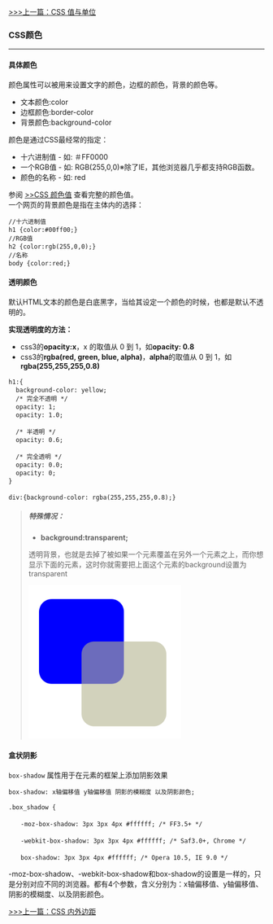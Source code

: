 [>>>上一篇：CSS 值与单位](../../lib/CSS/CSS值与单位.md)

### CSS颜色
---
#### 具体颜色
颜色属性可以被用来设置文字的颜色，边框的颜色，背景的颜色等。
- 文本颜色:color
- 边框颜色:border-color
- 背景颜色:background-color

颜色是通过CSS最经常的指定：

- 十六进制值 - 如: ＃FF0000
- 一个RGB值 - 如: RGB(255,0,0)※除了IE，其他浏览器几乎都支持RGB函数。
- 颜色的名称 - 如: red  

参阅 [>>CSS 颜色值](https://www.runoob.com/cssref/css-colors.html) 查看完整的颜色值。  
一个网页的背景颜色是指在主体内的选择：
```
//十六进制值
h1 {color:#00ff00;}
//RGB值
h2 {color:rgb(255,0,0);}
//名称
body {color:red;}
```
#### 透明颜色
默认HTML文本的颜色是白底黑字，当给其设定一个颜色的时候，也都是默认不透明的。

**实现透明度的方法：**
- css3的**opacity:x**，x 的取值从 0 到 1，如**opacity: 0.8**
- css3的**rgba(red, green, blue, alpha)**，**alpha**的取值从 0 到 1，如**rgba(255,255,255,0.8)**

```
h1:{
  background-color: yellow;
  /* 完全不透明 */
  opacity: 1;
  opacity: 1.0;

  /* 半透明 */
  opacity: 0.6;

  /* 完全透明 */
  opacity: 0.0;
  opacity: 0;
}

div:{background-color: rgba(255,255,255,0.8);}
```
>##### 特殊情况：
> - **background:transparent;**  
>
>  透明背景，也就是去掉了被如果一个元素覆盖在另外一个元素之上，而你想显示下面的元素，这时你就需要把上面这个元素的background设置为transparent  
>
>  <img src="../../img/color01.png" width="300"/>  

#### 盒状阴影
`box-shadow` 属性用于在元素的框架上添加阴影效果
```
box-shadow: x轴偏移值 y轴偏移值 阴影的模糊度 以及阴影颜色;
```
```
.box_shadow {

　　-moz-box-shadow: 3px 3px 4px #ffffff; /* FF3.5+ */

　　-webkit-box-shadow: 3px 3px 4px #ffffff; /* Saf3.0+, Chrome */

　　box-shadow: 3px 3px 4px #ffffff; /* Opera 10.5, IE 9.0 */
```   
-moz-box-shadow、-webkit-box-shadow和box-shadow的设置是一样的，只是分别对应不同的浏览器。都有4个参数，含义分别为：x轴偏移值、y轴偏移值、阴影的模糊度、以及阴影颜色。  

[>>>上一篇：CSS 内外边距](../../lib/CSS/CSS内外边距.md)
